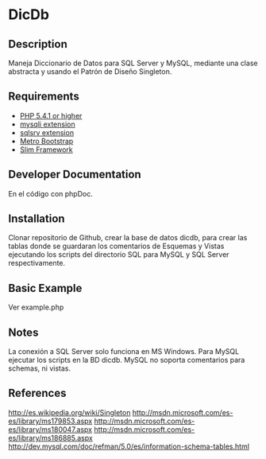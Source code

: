 # DicDb #

## Description ##
Maneja Diccionario de Datos para SQL Server y MySQL, mediante una clase abstracta
y usando el Patrón de Diseño Singleton.

## Requirements ##
* [PHP 5.4.1 or higher](http://www.php.net/)
* [mysqli extension](http://www.php.net/)
* [sqlsrv extension](http://msdn.microsoft.com/en-us/sqlserver/ff657782.aspx/)
* [Metro Bootstrap](http://talkslab.github.io/metro-bootstrap/)
* [Slim Framework](http://www.slimframework.com/)

## Developer Documentation ##
En el código con phpDoc.

## Installation ##
Clonar repositorio de Github, crear la base de datos dicdb, para crear las tablas donde se
guardaran los comentarios de Esquemas y Vistas ejecutando los scripts del directorio SQL para
MySQL y SQL Server respectivamente.

## Basic Example ##
Ver example.php

## Notes ##
La conexión a SQL Server solo funciona en MS Windows.
Para MySQL ejecutar los scripts en la BD dicdb.
MySQL no soporta comentarios para schemas, ni vistas.

## References ##
http://es.wikipedia.org/wiki/Singleton
http://msdn.microsoft.com/es-es/library/ms179853.aspx
http://msdn.microsoft.com/es-es/library/ms180047.aspx
http://msdn.microsoft.com/es-es/library/ms186885.aspx
http://dev.mysql.com/doc/refman/5.0/es/information-schema-tables.html





